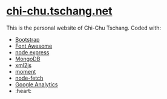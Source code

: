 # <a href="https://chi-chu.tschang.net">chi-chu.tschang.net</a>
This is the personal website of Chi-Chu Tschang. Coded with:
<ul>
	<li><a href="https://getbootstrap.com">Bootstrap</a></li>
	<li><a href="https://fontawesome.com">Font Awesome</a></li>
	<li><a href="https://expressjs.com/">node express</a></li>
	<li><a href="https://www.mongodb.com/">MongoDB</a></li>
	<li><a href="https://www.npmjs.com/package/xml2js">xml2js</a></li>
	<li><a href="https://www.npmjs.com/package/moments">moment</a></li>
	<li><a href="https://www.npmjs.com/package/node-fetch">node-fetch</a></li>
	<li><a href="https://analytics.google.com">Google Analytics</a></li>
	<li>:heart:</li>
</ul>
